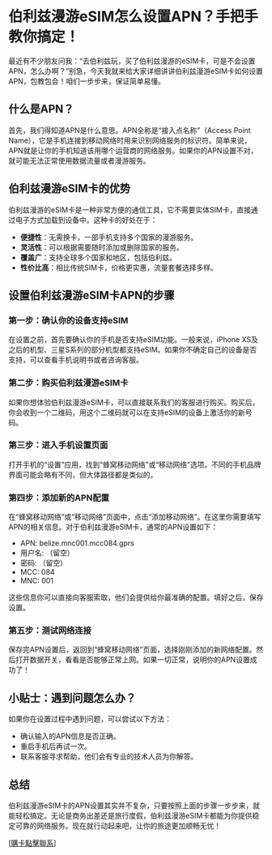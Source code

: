 # 伯利兹漫游eSIM怎么设置APN？手把手教你搞定！

最近有不少朋友问我：“去伯利兹玩，买了伯利兹漫游的eSIM卡，可是不会设置APN，怎么办啊？”别急，今天我就来给大家详细讲讲伯利兹漫游eSIM卡如何设置APN，包教包会！咱们一步步来，保证简单易懂。

## 什么是APN？

首先，我们得知道APN是什么意思。APN全称是“接入点名称”（Access Point Name），它是手机连接到移动网络时用来识别网络服务的标识符。简单来说，APN就是让你的手机知道该用哪个运营商的网络服务。如果你的APN设置不对，就可能无法正常使用数据流量或者漫游服务。

## 伯利兹漫游eSIM卡的优势

伯利兹漫游的eSIM卡是一种非常方便的通信工具，它不需要实体SIM卡，直接通过电子方式加载到设备中。这种卡的好处在于：
- **便捷性**：无需换卡，一部手机支持多个国家的漫游服务。
- **灵活性**：可以根据需要随时添加或删除国家的服务。
- **覆盖广**：支持全球多个国家和地区，包括伯利兹。
- **性价比高**：相比传统SIM卡，价格更实惠，流量套餐选择多样。

## 设置伯利兹漫游eSIM卡APN的步骤

### 第一步：确认你的设备支持eSIM
在设置之前，首先要确认你的手机是否支持eSIM功能。一般来说，iPhone XS及之后的机型、三星S系列的部分机型都支持eSIM。如果你不确定自己的设备是否支持，可以查看手机说明书或者咨询客服。

### 第二步：购买伯利兹漫游eSIM卡
如果你想体验伯利兹漫游eSIM卡，可以直接联系我们的客服进行购买。购买后，你会收到一个二维码，用这个二维码就可以在支持eSIM的设备上激活你的新号码。

### 第三步：进入手机设置页面
打开手机的“设置”应用，找到“蜂窝移动网络”或“移动网络”选项。不同的手机品牌界面可能会略有不同，但大体路径都是类似的。

### 第四步：添加新的APN配置
在“蜂窝移动网络”或“移动网络”页面中，点击“添加移动网络”。在这里你需要填写APN的相关信息。对于伯利兹漫游eSIM卡，通常的APN设置如下：
- APN: belize.mnc001.mcc084.gprs
- 用户名: （留空）
- 密码: （留空）
- MCC: 084
- MNC: 001

这些信息你可以直接向客服索取，他们会提供给你最准确的配置。填好之后，保存设置。

### 第五步：测试网络连接
保存完APN设置后，返回到“蜂窝移动网络”页面，选择刚刚添加的新网络配置。然后打开数据开关，看看是否能够正常上网。如果一切正常，说明你的APN设置成功了！

## 小贴士：遇到问题怎么办？
如果你在设置过程中遇到问题，可以尝试以下方法：
- 确认输入的APN信息是否正确。
- 重启手机后再试一次。
- 联系客服寻求帮助，他们会有专业的技术人员为你解答。

## 总结

伯利兹漫游eSIM卡的APN设置其实并不复杂，只要按照上面的步骤一步步来，就能轻松搞定。无论是商务出差还是旅行度假，伯利兹漫游eSIM卡都能为你提供稳定可靠的网络服务。现在就行动起来吧，让你的旅途更加顺畅无忧！

[[購卡點擊聯系](https://t.me/s/esim1088)]